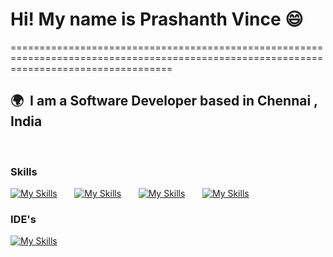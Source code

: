 
# Hi! My name is Prashanth Vince 😄
========================================================================================================================================

## 🌍  I am a Software Developer based in Chennai , India
<br/>

### Skills
[![My Skills](https://skillicons.dev/icons?i=html,css,bootstrap)](https://skillicons.dev) &nbsp;&nbsp;&nbsp;&nbsp;&nbsp; [![My Skills](https://skillicons.dev/icons?i=js,java,python)](https://skillicons.dev) &nbsp;&nbsp;&nbsp;&nbsp;&nbsp; [![My Skills](https://skillicons.dev/icons?i=selenium,mysql)](https://skillicons.dev) &nbsp;&nbsp;&nbsp;&nbsp;&nbsp; [![My Skills](https://skillicons.dev/icons?i=git,github,figma)](https://skillicons.dev) &nbsp;&nbsp;&nbsp;&nbsp;&nbsp;
<br/>
### IDE's
[![My Skills](https://skillicons.dev/icons?i=eclipse,vscode,idea)](https://skillicons.dev) &nbsp;&nbsp;&nbsp;&nbsp;&nbsp;
<br/>

<!--
### Socials

<div id="badges">
  <a href="https://www.linkedin.com/in/stefan-topalovic-dev/">
    <img src="https://img.shields.io/badge/LinkedIn-blue?style=for-the-badge&logo=linkedin&logoColor=white" alt="LinkedIn Badge"/>
  </a>
</div>
-->
<!--
**PrashanthvinceDev/PrashanthvinceDev** is a ✨ _special_ ✨ repository because its `README.md` (this file) appears on your GitHub profile.

Here are some ideas to get you started:

- 🔭 I’m currently working on ...
- 🌱 I’m currently learning ...
- 👯 I’m looking to collaborate on ...
- 🤔 I’m looking for help with ...
- 💬 Ask me about ...
- 📫 How to reach me: ...
- 😄 Pronouns: ...
- ⚡ Fun fact: ...
-->
